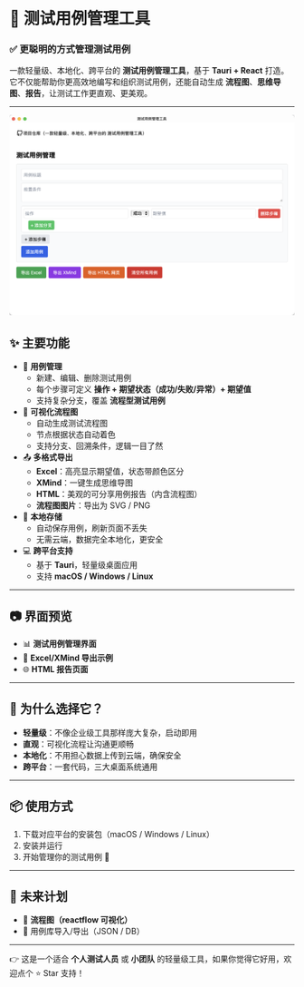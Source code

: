 # 🧪 测试用例管理工具
### ✅ 更聪明的方式管理测试用例
一款轻量级、本地化、跨平台的 **测试用例管理工具**，基于 **Tauri + React** 打造。  
它不仅能帮助你更高效地编写和组织测试用例，还能自动生成 **流程图**、**思维导图**、**报告**，让测试工作更直观、更美观。

---
![预览](./src/assets/Snipaste_2025-09-03_17-31-21.png)

## ✨ 主要功能
+ 📝 **用例管理**
    - 新建、编辑、删除测试用例
    - 每个步骤可定义 **操作 + 期望状态（成功/失败/异常）+ 期望值**
    - 支持复杂分支，覆盖 **流程型测试用例**
+ 🎨 **可视化流程图**
    - 自动生成测试流程图
    - 节点根据状态自动着色
    - 支持分支、回溯条件，逻辑一目了然
+ 📤 **多格式导出**
    - **Excel**：高亮显示期望值，状态带颜色区分
    - **XMind**：一键生成思维导图
    - **HTML**：美观的可分享用例报告（内含流程图）
    - **流程图图片**：导出为 SVG / PNG
+ 💾 **本地存储**
    - 自动保存用例，刷新页面不丢失
    - 无需云端，数据完全本地化，更安全
+ 💻 **跨平台支持**
    - 基于 **Tauri**，轻量级桌面应用
    - 支持 **macOS / Windows / Linux**

---

## 📷 界面预览
+ 📊 **测试用例管理界面**
+ 📑 **Excel/XMind 导出示例**
+ 🌐 **HTML 报告页面**

---

## 🚀 为什么选择它？
+ **轻量级**：不像企业级工具那样庞大复杂，启动即用
+ **直观**：可视化流程让沟通更顺畅
+ **本地化**：不用担心数据上传到云端，确保安全
+ **跨平台**：一套代码，三大桌面系统通用

---

## 📦 使用方式
1. 下载对应平台的安装包（macOS / Windows / Linux）
2. 安装并运行
3. 开始管理你的测试用例 🚀

---

## 🔮 未来计划
+ 🔀 **流程图（reactflow 可视化）**
+ 📂 用例库导入/导出（JSON / DB）

---

👉 这是一个适合 **个人测试人员** 或 **小团队** 的轻量级工具，如果你觉得它好用，欢迎点个 ⭐️ Star 支持！


